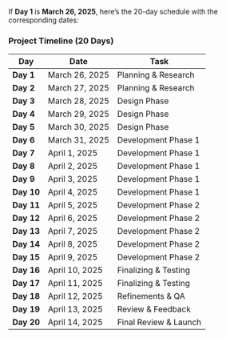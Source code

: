 If **Day 1** is **March 26, 2025**, here’s the 20-day schedule with the corresponding dates:  

### **Project Timeline (20 Days)**
| **Day**  | **Date**           | **Task** |
|----------|----------------|---------|
| **Day 1**  | March 26, 2025  | Planning & Research |
| **Day 2**  | March 27, 2025  | Planning & Research |
| **Day 3**  | March 28, 2025  | Design Phase |
| **Day 4**  | March 29, 2025  | Design Phase |
| **Day 5**  | March 30, 2025  | Design Phase |
| **Day 6**  | March 31, 2025  | Development Phase 1 |
| **Day 7**  | April 1, 2025   | Development Phase 1 |
| **Day 8**  | April 2, 2025   | Development Phase 1 |
| **Day 9**  | April 3, 2025   | Development Phase 1 |
| **Day 10** | April 4, 2025   | Development Phase 1 |
| **Day 11** | April 5, 2025   | Development Phase 2 |
| **Day 12** | April 6, 2025   | Development Phase 2 |
| **Day 13** | April 7, 2025   | Development Phase 2 |
| **Day 14** | April 8, 2025   | Development Phase 2 |
| **Day 15** | April 9, 2025   | Development Phase 2 |
| **Day 16** | April 10, 2025  | Finalizing & Testing |
| **Day 17** | April 11, 2025  | Finalizing & Testing |
| **Day 18** | April 12, 2025  | Refinements & QA |
| **Day 19** | April 13, 2025  | Review & Feedback |
| **Day 20** | April 14, 2025  | Final Review & Launch |

